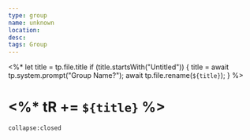 ```yaml
---
type: group
name: unknown
location: 
desc: 
tags: Group
---
```

<%* 
	let title = tp.file.title 
	if (title.startsWith("Untitled")) { 
		title = await tp.system.prompt("Group Name?"); 
		await tp.file.rename(`${title}`); 
	} 
%>
# <%* tR += `${title}` %> 

```ad-ooc
collapse:closed
```